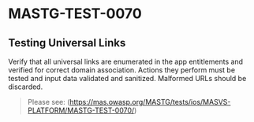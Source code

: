 #  MASTG-TEST-0070

## Testing Universal Links

Verify that all universal links are enumerated in the app entitlements and verified for correct domain association. Actions they perform must be tested and input data validated and sanitized. Malformed URLs should be discarded.

> Please see: (https://mas.owasp.org/MASTG/tests/ios/MASVS-PLATFORM/MASTG-TEST-0070/)